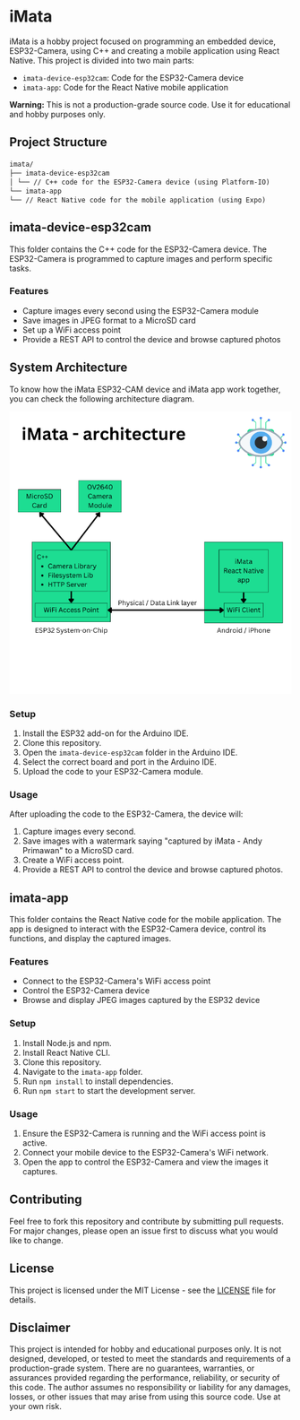 # iMata

iMata is a hobby project focused on programming an embedded device, ESP32-Camera, using C++ and creating a mobile application using React Native. This project is divided into two main parts:

- `imata-device-esp32cam`: Code for the ESP32-Camera device
- `imata-app`: Code for the React Native mobile application

**Warning:** This is not a production-grade source code. Use it for educational and hobby purposes only.

## Project Structure

```
imata/
├── imata-device-esp32cam
│ └── // C++ code for the ESP32-Camera device (using Platform-IO)
└── imata-app
└── // React Native code for the mobile application (using Expo)
```

## imata-device-esp32cam

This folder contains the C++ code for the ESP32-Camera device. The ESP32-Camera is programmed to capture images and perform specific tasks.

### Features

- Capture images every second using the ESP32-Camera module
- Save images in JPEG format to a MicroSD card
- Set up a WiFi access point
- Provide a REST API to control the device and browse captured photos

## System Architecture

To know how the iMata ESP32-CAM device and iMata app work together, you can check the following architecture diagram.

![iMata system architecture diagram](_assets/imata-architecture.png?raw=true "iMata system architecture diagram")

### Setup

1. Install the ESP32 add-on for the Arduino IDE.
2. Clone this repository.
3. Open the `imata-device-esp32cam` folder in the Arduino IDE.
4. Select the correct board and port in the Arduino IDE.
5. Upload the code to your ESP32-Camera module.

### Usage

After uploading the code to the ESP32-Camera, the device will:

1. Capture images every second.
2. Save images with a watermark saying "captured by iMata - Andy Primawan" to a MicroSD card.
3. Create a WiFi access point.
4. Provide a REST API to control the device and browse captured photos.

## imata-app

This folder contains the React Native code for the mobile application. The app is designed to interact with the ESP32-Camera device, control its functions, and display the captured images.

### Features

- Connect to the ESP32-Camera's WiFi access point
- Control the ESP32-Camera device
- Browse and display JPEG images captured by the ESP32 device

### Setup

1. Install Node.js and npm.
2. Install React Native CLI.
3. Clone this repository.
4. Navigate to the `imata-app` folder.
5. Run `npm install` to install dependencies.
6. Run `npm start` to start the development server.

### Usage

1. Ensure the ESP32-Camera is running and the WiFi access point is active.
2. Connect your mobile device to the ESP32-Camera's WiFi network.
3. Open the app to control the ESP32-Camera and view the images it captures.

## Contributing

Feel free to fork this repository and contribute by submitting pull requests. For major changes, please open an issue first to discuss what you would like to change.

## License

This project is licensed under the MIT License - see the [LICENSE](LICENSE) file for details.

## Disclaimer

This project is intended for hobby and educational purposes only. It is not designed, developed, or tested to meet the standards and requirements of a production-grade system. There are no guarantees, warranties, or assurances provided regarding the performance, reliability, or security of this code. The author assumes no responsibility or liability for any damages, losses, or other issues that may arise from using this source code. Use at your own risk.

